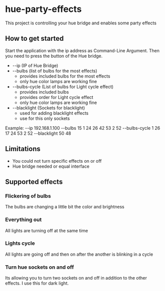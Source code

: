 # hue-party-effects
This project is controlling your hue bridge and enables some party effects

## How to get started
Start the application with the ip address as Command-Line Argument. Then you need to press the button of the Hue bridge.
 + --ip (IP of Hue Bridge)
 + --bulbs (list of bulbs for the most effects)
   + provides included bulbs for the most effects
   + only hue color lamps are working fine
 + --bulbs-cycle (List of bulbs for Light cycle effect)
   + provides included bulbs
   + provides order for Light cycle effect
   + only hue color lamps are working fine
 + --blacklight (Sockets for blacklight)
   + used for adding blacklight effects
   + use for this only sockets
   

Example: --ip 192.168.1.100 --bulbs 15 1 24 26 42 53 2 52 --bulbs-cycle 1 26 17 24 53 2 52 --blacklight 50 48 
## Limitations
 + You could not turn specific effects on or off
 + Hue bridge needed or equal interface


## Supported effects
### Flickering of bulbs
The bulbs are changing a little bit the color and brightness 

### Everything out
All lights are turning off at the same time

### Lights cycle
All lights are going off and then on after the another is blinking in a cycle

### Turn hue sockets on and off
Its allowing you to turn two sockets on and off in addition to the other effects. I use this for dark light.

